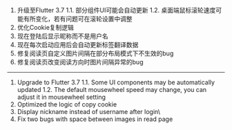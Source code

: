 1. 升级至Flutter 3.7
   1.1. 部分组件UI可能会自动更新
   1.2. 桌面端鼠标滚轮速度可能有所变化，若有问题可在滚轮设置中调整
2. 优化Cookie复制逻辑
3. 现在登陆后显示昵称而不是用户名
4. 现在每次启动应用后会自动更新标签翻译数据
5. 修复阅读页自定义图片间隔在部分布局模式下不生效的bug
6. 修复阅读页改变阅读方向时图片间隔异常的bug

------------------------------------------------------------------------------------------

1. Upgrade to Flutter 3.7
   1.1. Some UI components may be automatically updated 
   1.2. The default mousewheel speed may change, you can adjust it in mousewheel setting
2. Optimized the logic of copy cookie
3. Display nickname instead of username after login\
4. Fix two bugs with space between images in read page